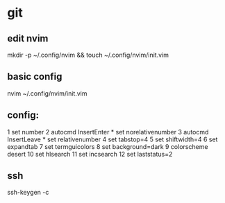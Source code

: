 # git

## edit nvim

mkdir -p ~/.config/nvim && touch ~/.config/nvim/init.vim


## basic config

nvim ~/.config/nvim/init.vim

## config:

  1 set number
  2 autocmd InsertEnter * set norelativenumber
  3 autocmd InsertLeave * set relativenumber
  4 set tabstop=4
  5 set shiftwidth=4
  6 set expandtab
  7 set termguicolors
  8 set background=dark
  9 colorscheme desert
 10 set hlsearch
 11 set incsearch
 12 set laststatus=2


 ## ssh

 ssh-keygen -c 